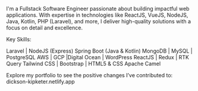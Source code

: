 I'm a Fullstack Software Engineer passionate about building impactful web applications. With expertise in technologies like ReactJS, VueJS, NodeJS, Java, Kotlin, PHP (Laravel), and more, I deliver high-quality solutions with a focus on detail and excellence.

Key Skills:

Laravel | NodeJS (Express)
Spring Boot (Java & Kotlin)
MongoDB | MySQL | PostgreSQL
AWS | GCP |Digital Ocean | WordPress
ReactJS | Redux | RTK Query
Tailwind CSS | Bootstrap | HTML5 & CSS
Apache Camel

Explore my portfolio to see the positive changes I’ve contributed to: dickson-kipketer.netlify.app


<!---
dkklimo/dkklimo is a ✨ special ✨ repository because its `README.md` (this file) appears on your GitHub profile.
You can click the Preview link to take a look at your changes.
--->
